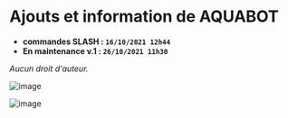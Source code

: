 # Ajouts et information de AQUABOT

* **commandes SLASH : `16/10/2021 12h44`**
* **En maintenance v.1 : `26/10/2021 11h30`**



*Aucun droit d'auteur.*

![image](https://user-images.githubusercontent.com/80778992/138871433-76ff4634-a945-430a-8e82-5be31f7449e8.png)

![image](https://media.discordapp.net/attachments/879128115350220800/902524360357740584/unknown.png)
